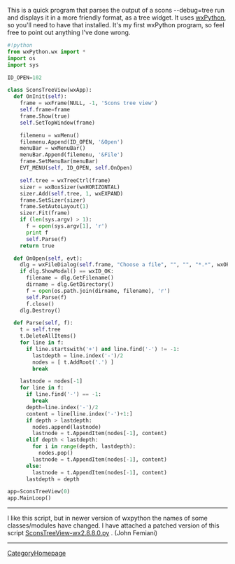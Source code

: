 
This is a quick program that parses the output of a scons --debug=tree run and displays it in a more friendly format, as a tree widget. It uses [wxPython](http://www.wxpython.org/), so you'll need to have that installed. It's my first wxPython program, so feel free to point out anything I've done wrong. 


```python
#!python
from wxPython.wx import *
import os
import sys

ID_OPEN=102

class SconsTreeView(wxApp):
  def OnInit(self):
    frame = wxFrame(NULL, -1, 'Scons tree view')
    self.frame=frame
    frame.Show(true)
    self.SetTopWindow(frame)

    filemenu = wxMenu()
    filemenu.Append(ID_OPEN, '&Open')
    menuBar = wxMenuBar()
    menuBar.Append(filemenu, '&File')
    frame.SetMenuBar(menuBar)
    EVT_MENU(self, ID_OPEN, self.OnOpen)

    self.tree = wxTreeCtrl(frame)
    sizer = wxBoxSizer(wxHORIZONTAL)
    sizer.Add(self.tree, 1, wxEXPAND)
    frame.SetSizer(sizer)
    frame.SetAutoLayout(1)
    sizer.Fit(frame)
    if (len(sys.argv) > 1):
      f = open(sys.argv[1], 'r')
      print f
      self.Parse(f)
    return true

  def OnOpen(self, evt):
    dlg = wxFileDialog(self.frame, "Choose a file", "", "", "*.*", wxOPEN)
    if dlg.ShowModal() == wxID_OK:
      filename = dlg.GetFilename()
      dirname = dlg.GetDirectory()
      f = open(os.path.join(dirname, filename), 'r')
      self.Parse(f)
      f.close()
    dlg.Destroy()

  def Parse(self, f):
    t = self.tree
    t.DeleteAllItems()
    for line in f:
      if line.startswith('+') and line.find('-') != -1:
        lastdepth = line.index('-')/2
        nodes = [ t.AddRoot('.') ]
        break

    lastnode = nodes[-1]
    for line in f:
      if line.find('-') == -1:
        break
      depth=line.index('-')/2
      content = line[line.index('-')+1:]
      if depth > lastdepth:
        nodes.append(lastnode)
        lastnode = t.AppendItem(nodes[-1], content)
      elif depth < lastdepth:
        for i in range(depth, lastdepth):
          nodes.pop()
        lastnode = t.AppendItem(nodes[-1], content)
      else:
        lastnode = t.AppendItem(nodes[-1], content)
      lastdepth = depth

app=SconsTreeView(0)
app.MainLoop()

```


---

 I like this script, but in newer version of wxpython the names of some classes/modules have changed. I have attached a patched version of this script  [SconsTreeView-wx2.8.8.0.py](SconsTreeView-wx2.8.8.0.py) . (John Femiani) 



---

 [CategoryHomepage](CategoryHomepage) 
